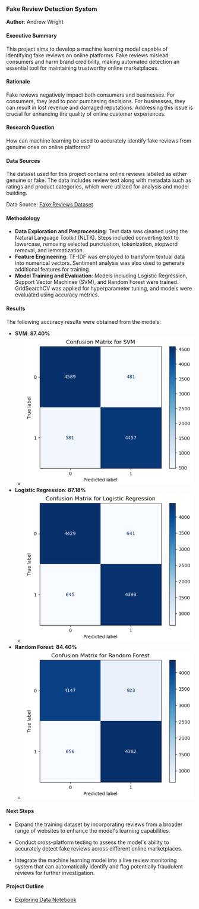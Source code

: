 
### Fake Review Detection System

**Author**: Andrew Wright

#### Executive Summary
This project aims to develop a machine learning model capable of identifying fake reviews on online platforms. Fake reviews mislead consumers and harm brand credibility, making automated detection an essential tool for maintaining trustworthy online marketplaces.

#### Rationale
Fake reviews negatively impact both consumers and businesses. For consumers, they lead to poor purchasing decisions. For businesses, they can result in lost revenue and damaged reputations. Addressing this issue is crucial for enhancing the quality of online customer experiences.

#### Research Question
How can machine learning be used to accurately identify fake reviews from genuine ones on online platforms?

#### Data Sources
The dataset used for this project contains online reviews labeled as either genuine or fake. The data includes review text along with metadata such as ratings and product categories, which were utilized for analysis and model building.

Data Source: [Fake Reviews Dataset](https://www.kaggle.com/datasets/mexwell/fake-reviews-dataset/data)

#### Methodology
- **Data Exploration and Preprocessing**: Text data was cleaned using the Natural Language Toolkit (NLTK). Steps included converting text to lowercase, removing selected punctuation, tokenization, stopword removal, and lemmatization.
- **Feature Engineering**: TF-IDF was employed to transform textual data into numerical vectors. Sentiment analysis was also used to generate additional features for training.
- **Model Training and Evaluation**: Models including Logistic Regression, Support Vector Machines (SVM), and Random Forest were trained. GridSearchCV was applied for hyperparameter tuning, and models were evaluated using accuracy metrics.

#### Results
The following accuracy results were obtained from the models:
- **SVM**: **87.40%** 
    - ![Confusion Matrix](images/svm_confusion_matrix.png)
- **Logistic Regression**: **87.18%** 
    - ![Confusion Matrix](images/logistic_reg_confusion_matrix.png)
- **Random Forest**: **84.40%** 
    - ![Confusion Matrix](images/random_for_confusion_matrix.png)


#### Next Steps
- Expand the training dataset by incorporating reviews from a broader range of websites to enhance the model's learning capabilities.

- Conduct cross-platform testing to assess the model's ability to accurately detect fake reviews across different online marketplaces.

- Integrate the machine learning model into a live review monitoring system that can automatically identify and flag potentially fraudulent reviews for further investigation.

#### Project Outline
- [Exploring Data Notebook](ExploringData.ipynb)
